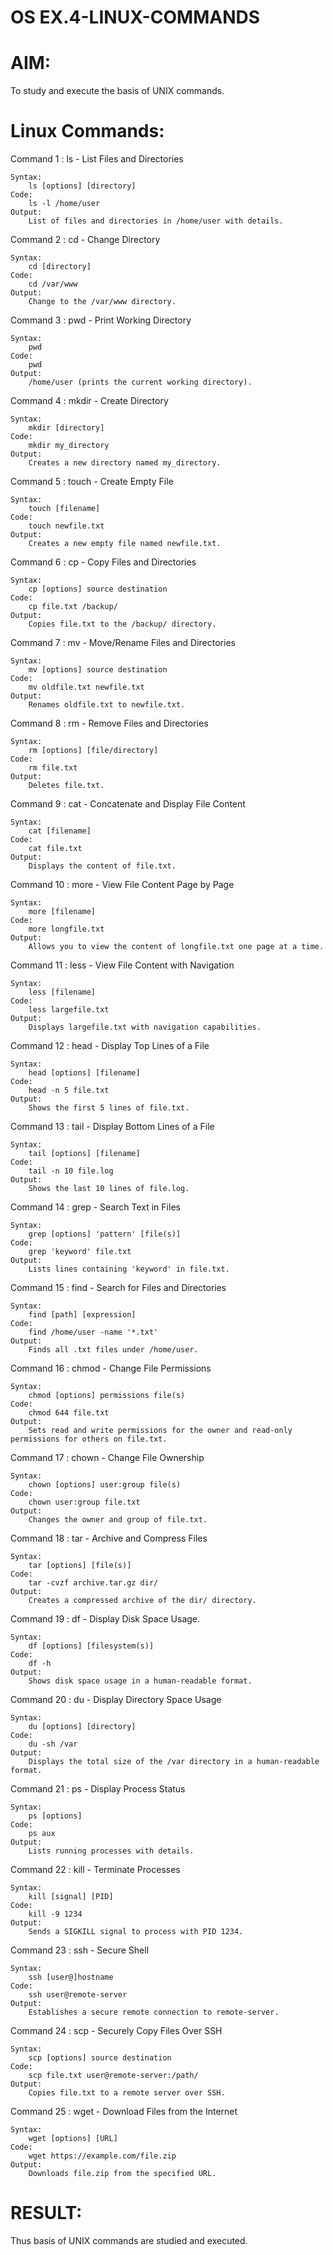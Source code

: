 # OS EX.4-LINUX-COMMANDS
# AIM:
To study and execute the basis of UNIX commands.

# Linux Commands:
Command 1 : ls - List Files and Directories
```
Syntax: 
	ls [options] [directory]
Code: 
	ls -l /home/user
Output: 
	List of files and directories in /home/user with details.
```
Command 2 : cd - Change Directory
```
Syntax: 
	cd [directory]
Code: 
	cd /var/www
Output: 
	Change to the /var/www directory.
```
Command 3 : pwd - Print Working Directory
```
Syntax: 
	pwd
Code: 
	pwd
Output: 
	/home/user (prints the current working directory).
```
Command 4 : mkdir - Create Directory
```
Syntax: 
	mkdir [directory]
Code: 
	mkdir my_directory
Output:	
	Creates a new directory named my_directory.
 ```
Command 5 : touch - Create Empty File
```
Syntax: 
	touch [filename]
Code: 
	touch newfile.txt
Output: 
	Creates a new empty file named newfile.txt.
 ```
Command 6 : cp - Copy Files and Directories
```
Syntax: 
	cp [options] source destination
Code: 
	cp file.txt /backup/
Output: 
	Copies file.txt to the /backup/ directory.
```
Command 7 : mv - Move/Rename Files and Directories
```
Syntax: 
	mv [options] source destination
Code: 
	mv oldfile.txt newfile.txt
Output: 
	Renames oldfile.txt to newfile.txt.
```
Command 8 : rm - Remove Files and Directories
```
Syntax: 
	rm [options] [file/directory]
Code: 
	rm file.txt
Output: 
	Deletes file.txt.
 ```
Command 9 : cat - Concatenate and Display File Content
```
Syntax: 
	cat [filename]
Code: 
	cat file.txt
Output: 
	Displays the content of file.txt.
 ```
Command 10 : more - View File Content Page by Page
```
Syntax: 
	more [filename]
Code: 
	more longfile.txt
Output: 
	Allows you to view the content of longfile.txt one page at a time.
 ```
Command 11 : less - View File Content with Navigation
```
Syntax: 
	less [filename]
Code: 
	less largefile.txt
Output: 
	Displays largefile.txt with navigation capabilities.
```
Command 12 : head - Display Top Lines of a File
```
Syntax: 
	head [options] [filename]
Code: 
	head -n 5 file.txt
Output: 
	Shows the first 5 lines of file.txt.
```
Command 13 : tail - Display Bottom Lines of a File
```
Syntax: 
	tail [options] [filename]
Code: 
	tail -n 10 file.log
Output: 
	Shows the last 10 lines of file.log.
```
Command 14 : grep - Search Text in Files
```
Syntax: 
	grep [options] 'pattern' [file(s)]
Code: 
	grep 'keyword' file.txt
Output: 
	Lists lines containing 'keyword' in file.txt.
```
Command 15 : find - Search for Files and Directories
```
Syntax:
	find [path] [expression]
Code: 
	find /home/user -name '*.txt'
Output: 
	Finds all .txt files under /home/user.
```
Command 16 : chmod - Change File Permissions
```
Syntax: 
	chmod [options] permissions file(s)
Code: 
	chmod 644 file.txt
Output: 
	Sets read and write permissions for the owner and read-only permissions for others on file.txt.
```
Command 17 : chown - Change File Ownership
```
Syntax: 
	chown [options] user:group file(s)
Code: 
	chown user:group file.txt
Output: 
	Changes the owner and group of file.txt.
```
Command 18 : tar - Archive and Compress Files
```
Syntax: 
	tar [options] [file(s)]
Code: 
	tar -cvzf archive.tar.gz dir/
Output: 
	Creates a compressed archive of the dir/ directory.
 ```
Command 19 : df - Display Disk Space Usage.
```
Syntax: 
	df [options] [filesystem(s)]
Code: 
	df -h
Output: 
	Shows disk space usage in a human-readable format.
 ```
Command 20 : du - Display Directory Space Usage
```
Syntax: 
	du [options] [directory]
Code: 
	du -sh /var
Output: 
	Displays the total size of the /var directory in a human-readable format.
 ```
Command 21 : ps - Display Process Status
```
Syntax: 
	ps [options]
Code: 
	ps aux
Output: 
	Lists running processes with details.
 ```
Command 22 : kill - Terminate Processes
```
Syntax: 
	kill [signal] [PID]
Code: 
	kill -9 1234
Output: 
	Sends a SIGKILL signal to process with PID 1234.
 ```
Command 23 : ssh - Secure Shell
```
Syntax: 
	ssh [user@]hostname
Code: 
	ssh user@remote-server
Output: 
	Establishes a secure remote connection to remote-server.
 ```
Command 24 : scp - Securely Copy Files Over SSH
```
Syntax:
	scp [options] source destination
Code: 
	scp file.txt user@remote-server:/path/
Output: 
	Copies file.txt to a remote server over SSH.
 ```
Command 25 : wget - Download Files from the Internet
```
Syntax: 
	wget [options] [URL]
Code: 
	wget https://example.com/file.zip
Output: 
	Downloads file.zip from the specified URL.
 ```
# RESULT:
Thus basis of UNIX commands are studied and executed.


